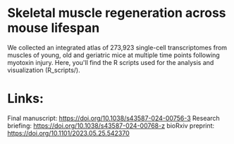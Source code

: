 # Skeletal muscle regeneration across mouse lifespan

We collected an integrated atlas of 273,923 single-cell transcriptomes from muscles of young, old and geriatric mice at multiple time points following myotoxin injury. Here, you'll find the R scripts used for the analysis and visualization (R_scripts/).

# Links:
Final manuscript: https://doi.org/10.1038/s43587-024-00756-3
Research briefing: https://doi.org/10.1038/s43587-024-00768-z
bioRxiv preprint: https://doi.org/10.1101/2023.05.25.542370
